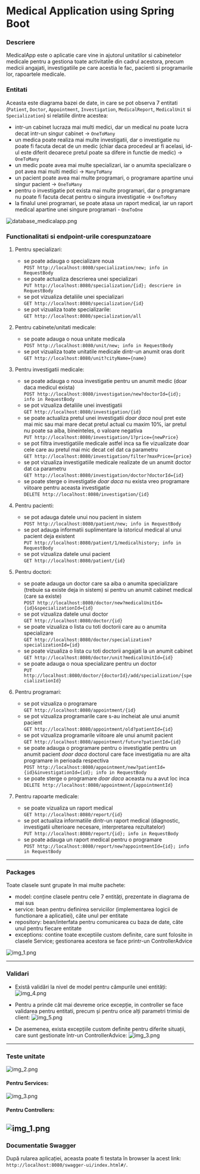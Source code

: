 # Medical Application using Spring Boot

### Descriere

MedicalApp este o aplicatie care vine in ajutorul unitatilor si cabinetelor medicale pentru a gestiona toate activitatile din cadrul acestora,
precum medicii angajati, investigatiile pe care acestia le fac, pacienti si programarile lor, rapoartele medicale.

### Entitati
Aceasta este diagrama bazei de date, in care se pot observa 7 entitati (`Patient`, `Doctor`, `Appointment`, `Investigation`, `MedicalReport`, `MedicalUnit` si `Specialization`)
si relatiile dintre acestea:
- intr-un cabinet lucraza mai multi medici, dar un medical nu poate lucra decat intr-un singur cabinet -> `OneToMany`
- un medica poate realiza mai multe investigatii, dar o investigatie nu poate fi facuta decat de un medic
  (chiar daca procedeul ar fi acelasi, id-ul este diferit deoarece pretul poate sa difere in functie de medic) -> `OneToMany`
- un medic poate avea mai multe specializari, iar o anumita specializare o pot avea mai multi medici -> `ManyToMany`
- un pacient poate avea mai multe programari, o programare apartine unui singur pacient -> `OneToMany`
- pentru o investigatie pot exista mai multe programari, dar o programare nu poate fi facuta decat pentru o singura investigatie -> `OneToMany`
- la finalul unei programari, se poate atasa un raport medical, iar un raport medical apartine unei singure programari - `OneToOne`

![database_medicalapp.png](img/databaseMedicalApp.png)
  
### Functionalitati si endpoint-urile corespunzatoare
1. Pentru specializari:
    - se poate adauga o specializare noua   
      `POST http://localhost:8080/specialization/new; info in RequestBody`
    - se poate actualiza descrierea unei specializari   
      `PUT http://localhost:8080/specialization/{id}; descriere in RequestBody`
    - se pot vizualiza detaliile unei specializari    
      `GET http://localhost:8080/specialization/{id}`
    - se pot vizualiza toate specializarile:    
      `GET http://localhost:8080/specialization/all`
    

2. Pentru cabinete/unitati medicale:
    - se poate adauga o noua unitate medicala   
      `POST http://localhost:8080/unit/new; info in RequestBody`
    - se pot vizualiza toate unitatile medicale dintr-un anumit oras dorit    
      `GET http://localhost:8080/unit?cityName={name}`
    

3. Pentru investigatii medicale:
    - se poate adauga o noua investigatie pentru un anumit medic (doar daca medicul exista)   
      `POST http://localhost:8080/investigation/new?doctorId={id}; info in RequestBody`
    - se pot vizualiza detaliile unei investigatii   
      `GET http://localhost:8080/investigation/{id}`
    - se poate actualiza pretul unei investigatii *doar daca* noul pret este mai mic sau mai mare decat pretul actual cu maxim 10%, 
      iar pretul nu poate sa aiba, bineinteles, o valoare negativa   
      `PUT http://localhost:8080/investigation/1?price={newPrice}`
    - se pot filtra investigatiile medicale astfel inca sa fie vizualizate doar cele care au pretul mai mic decat cel dat ca parametru   
      `GET http://localhost:8080/investigation/filter?maxPrice={price}`
    - se pot vizualiza investigatiile medicale realizate de un anumit doctor dat ca parametru   
      `GET http://localhost:8080/investigation/doctor?doctorId={id}`
    - se poate sterge o investigatie *doar daca* nu exista vreo programare viitoare pentru aceasta investigatie   
      `DELETE http://localhost:8080/investigation/{id}`
   

4. Pentru pacienti:
    - se pot adauga datele unui nou pacient in sistem   
      `POST http://localhost:8080/patient/new; info in RequestBody`
    - se pot adauga informatii suplimentare la istoricul medical al unui pacient deja existent    
      `PUT http://localhost:8080/patient/1/medicalhistory; info in RequestBody`
    - se pot vizualiza datele unui pacient    
   `GET http://localhost:8080/patient/{id}`
    

5. Pentru doctori:
    - se poate adauga un doctor care sa aiba o anumita specializare (trebuie sa existe deja in sistem)
      si pentru un anumit cabinet medical (care sa existe)    
      `POST http://localhost:8080/doctor/new?medicalUnitId={id}&specializationId={id}`
    - se pot vizualiza datele unui doctor   
      `GET http://localhost:8080/doctor/{id}`
    - se poate vizualiza o lista cu toti doctorii care au o anumita specializare   
      `GET http://localhost:8080/doctor/specialization?specializationId={id}`
    - se poate vizualiza o lista cu toti doctorii angajati la un anumit cabinet   
      `GET http://localhost:8080/doctor/unit?medicalUnitId={id}`
    - se poate adauga o noua specializare pentru un doctor   
      `PUT http://localhost:8080/doctor/{doctorId}/add/specialization/{specializationId}`


6. Pentru programari:
    - se pot vizualiza o programare   
      `GET http://localhost:8080/appointment/{id}`
    - se pot vizualiza programarile care s-au incheiat ale unui anumit pacient    
      `GET http://localhost:8080/appointment/old?patientId={id}`
    - se pot vizualiza programarile viitoare ale unui anumit pacient   
      `GET http://localhost:8080/appointment/future?patientId={id}`
    - se poate adauga o programare pentru o investigatie pentru un anumit pacient 
      *doar daca* doctorul care face investigatia nu are alta programare in perioada respectiva   
      `POST http://localhost:8080/appointment/new?patientId={id}&investigationId={id}; info in RequestBody`
    - se poate sterge o programare *doar daca* aceasta nu a avut loc inca    
      `DELETE http://localhost:8080/appointment/{appointmentId}`


7. Pentru rapoarte medicale:
    - se poate vizualiza un raport medical    
      `GET http://localhost:8080/report/{id}`
    - se pot actualiza informatiile dintr-un raport medical (diagnostic, investigatii ulterioare necesare, interpretarea rezultatelor)    
      `PUT http://localhost:8080/report/{id}; info in RequestBody`
    - se poate adauga un raport medical pentru o programare   
    `POST http://localhost:8080/report/new?appointmentId={id}; info in RequestBody`

----

### Packages
Toate clasele sunt grupate în mai multe pachete:
- model: conține clasele pentru cele 7 entități, prezentate in diagrama de mai sus
- service: bean pentru definirea serviciilor (implementarea logicii de functionare a aplicatiei), câte unul per entitate
- repository: bean/interfata pentru comunicarea cu baza de date, câte unul pentru fiecare entitate
- exceptions: contine toate exceptiile custom definite, care sunt folosite in clasele Service; 
  gestionarea acestora se face printr-un ControllerAdvice    
  
![img_1.png](img/img_1.png)

----

### Validari
- Există validări la nivel de model pentru câmpurile unei entități:
![img_4.png](img/img_4.png)   
  

- Pentru a prinde cât mai devreme orice excepție, in controller se face validarea pentru entitati, precum și pentru orice alți parametri trimisi de client:
![img_5.png](img/img_5.png)


- De asemenea, exista excepțiile custom definite pentru diferite situații, care sunt gestionate într-un ControllerAdvice:
![img_3.png](img/img_3.png)

----

### Teste unitate
![img_2.png](img/img_2.png)

#### Pentru Services: 
![img_3.png](img/img_service_tests.png)   

#### Pentru Controllers:
![img_1.png](img/img_controller_tests.png)
----

### Documentatie Swagger

După rularea aplicației, aceasta poate fi testata în browser la acest link: `http://localhost:8080/swagger-ui/index.html#/`.

